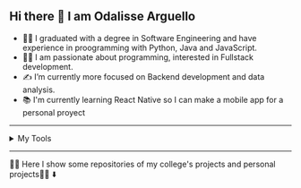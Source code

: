 ## Hi there 👋 I am Odalisse Arguello

- 👩‍🎓 I graduated with a degree in Software Engineering and have experience in proogramming with Python, Java and JavaScript.
- 👩‍💻 I am passionate about programming, interested in Fullstack development.
- ✍ I’m currently more focused on Backend development and data analysis.
- 📚 I'm currently learning React Native so I can make a mobile app for a personal proyect
---
<details> 
<summary>My Tools</summary>

### Languages
| Nº |  Language   |
|----|-------------|
| 1  |  Python     |
| 2  |  JavaScript |
| 3  |  Java       |

### Databases
|  N°  | Database    |
|-----:|-------------|
|     1| MySQL       |
|     2| PostgresSQL |
|     3| MongoDB     |
|     4| Firebase    |

### Versioning
|  N°  | Tool         |   
|-----:|--------------|
|     1| Git y GitHub |

### Game Engine
|  N°  |   Tool      | 
|-----:|-------------|
|     1|   Unity     |

</details>

---
👩‍💻 Here I show some repositories of my college's projects and personal projects👩‍💻 ⬇️
